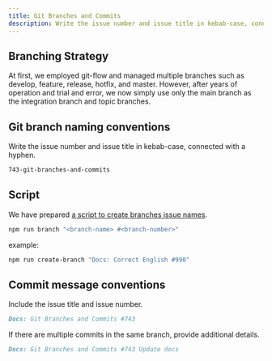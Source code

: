 ```yaml
---
title: Git Branches and Commits
description: Write the issue number and issue title in kebab-case, connected with a hyphen.
---
```


## Branching Strategy

At first, we employed git-flow and managed multiple branches such as develop, feature, release, hotfix, and master. However, after years of operation and trial and error, we now simply use only the main branch as the integration branch and topic branches.

## Git branch naming conventions

Write the issue number and issue title in kebab-case, connected with a hyphen.

```md
743-git-branches-and-commits
```

## Script

We have prepared [a script to create branches issue names](https://github.com/sinProject-Inc/talk/blob/main/src/lib/git/create_git_branch.ts).

```bash
npm run branch "<branch-name> #<branch-number>"
```

example:

```bash
npm run create-branch "Docs: Correct English #990"
```

## Commit message conventions

Include the issue title and issue number.

```md
Docs: Git Branches and Commits #743
```

If there are multiple commits in the same branch, provide additional details.

```md
Docs: Git Branches and Commits #743 Update docs
```
